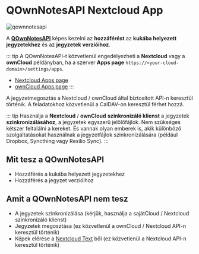 # QOwnNotesAPI Nextcloud App

![qownnotesapi](/img/qownnotesapi.png)

A [**QOwnNotesAPI**](https://github.com/pbek/qownnotesapi) képes kezelni az **hozzáférést** az **kukába helyezett jegyzetekhez** és az **jegyzetek verzióihoz**.

::: tip
A QOwnNotesAPI-t közvetlenül engedélyezheti a **Nextcloud** vagy a **ownCloud** példányban, ha a szerver **Apps page** `https://<your-cloud-domain>/settings/apps`.

- [Nextcloud Apps page](https://apps.nextcloud.com/apps/qownnotesapi)
- [ownCloud Apps page](https://marketplace.owncloud.com/apps/qownnotesapi)
  :::

A jegyzetmegosztás a Nextcloud / ownCloud által biztosított API-n keresztül történik. A feladatokhoz közvetlenül a CalDAV-on keresztül férhet hozzá.

::: tip
Használja a **Nextcloud** / **ownCloud** **szinkronizáló klienst** a jegyzetek **szinkronizálásához**, a jegyzetek egyszerű jelölőfájlok. Nem szükséges kétszer feltalálni a kereket. És vannak olyan emberek is, akik különböző szolgáltatásokat használnak a jegyzetfájlok szinkronizálására (például Dropbox, Syncthing vagy Resilio Sync).
:::

## Mit tesz a QOwnNotesAPI

- Hozzáférés a kukába helyezett jegyzetekhez
- Hozzáférés a jegyzet verzióihoz

## Amit a QOwnNotesAPI nem tesz

- A jegyzetek szinkronizálása (kérjük, használja a sajátCloud / Nextcloud szinkronizáló klienst)
- Jegyzetek megosztása (ez közvetlenül a ownCloud / Nextcloud API-n keresztül történik)
- Képek elérése a [Nextcloud Text](https://github.com/nextcloud/text) ből (ez közvetlenül a Nextcloud API-n keresztül történik)
